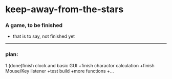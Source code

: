 keep-away-from-the-stars
=======================
### A game, to be finished
- that is to say, not finished yet

* * * * * * * * * * * * * * * * * 
### plan: ###
1.(done)finish clock and basic GUI
+finish charactor calculation
+finish Mouse/Key listener
+test build
+more functions
+...
